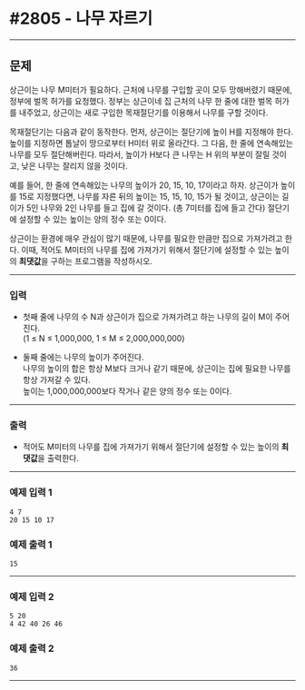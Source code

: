 # #2805 - 나무 자르기

---

## 문제
상근이는 나무 M미터가 필요하다. 근처에 나무를 구입할 곳이 모두 망해버렸기 때문에, 정부에 벌목 허가를 요청했다. 정부는 상근이네 집 근처의 나무 한 줄에 대한 벌목 허가를 내주었고, 상근이는 새로 구입한 목재절단기를 이용해서 나무를 구할 것이다.

목재절단기는 다음과 같이 동작한다. 먼저, 상근이는 절단기에 높이 H를 지정해야 한다. 높이를 지정하면 톱날이 땅으로부터 H미터 위로 올라간다. 그 다음, 한 줄에 연속해있는 나무를 모두 절단해버린다. 따라서, 높이가 H보다 큰 나무는 H 위의 부분이 잘릴 것이고, 낮은 나무는 잘리지 않을 것이다.

예를 들어, 한 줄에 연속해있는 나무의 높이가 20, 15, 10, 17이라고 하자. 상근이가 높이를 15로 지정했다면, 나무를 자른 뒤의 높이는 15, 15, 10, 15가 될 것이고, 상근이는 길이가 5인 나무와 2인 나무를 들고 집에 갈 것이다. (총 7미터를 집에 들고 간다) 절단기에 설정할 수 있는 높이는 양의 정수 또는 0이다.

상근이는 환경에 매우 관심이 많기 때문에, 나무를 필요한 만큼만 집으로 가져가려고 한다. 이때, 적어도 M미터의 나무를 집에 가져가기 위해서 절단기에 설정할 수 있는 높이의 **최댓값**을 구하는 프로그램을 작성하시오.

---

### 입력
- 첫째 줄에 나무의 수 N과 상근이가 집으로 가져가려고 하는 나무의 길이 M이 주어진다.  
  (1 ≤ N ≤ 1,000,000, 1 ≤ M ≤ 2,000,000,000)

- 둘째 줄에는 나무의 높이가 주어진다.  
  나무의 높이의 합은 항상 M보다 크거나 같기 때문에, 상근이는 집에 필요한 나무를 항상 가져갈 수 있다.  
  높이는 1,000,000,000보다 작거나 같은 양의 정수 또는 0이다.

---

### 출력
- 적어도 M미터의 나무를 집에 가져가기 위해서 절단기에 설정할 수 있는 높이의 **최댓값**을 출력한다.

---

### 예제 입력 1
```text
4 7
20 15 10 17
```

### 예제 출력 1
```text
15
```

---

### 예제 입력 2
```text
5 20
4 42 40 26 46
```

### 예제 출력 2
```text
36
```

---